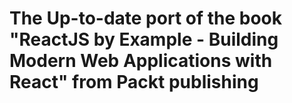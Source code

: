 # The Up-to-date port of the book "ReactJS by Example - Building Modern Web Applications with React" from Packt publishing
